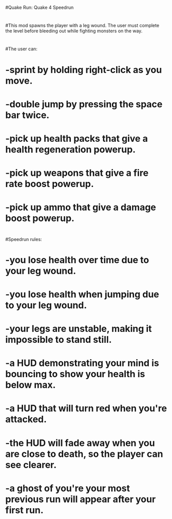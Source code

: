 #Quake Run: Quake 4 Speedrun
# 
#This mod spawns the player with a leg wound. The user must complete the level before bleeding out while fighting monsters on the way.
#
#The user can:
#	-sprint by holding right-click as you move.
#	-double jump by pressing the space bar twice.
#	-pick up health packs that give a health regeneration powerup.
#	-pick up weapons that give a fire rate boost powerup.
#	-pick up ammo that give a damage boost powerup.
#
#Speedrun rules:
#	-you lose health over time due to your leg wound.
#	-you lose health when jumping due to your leg wound.
#	-your legs are unstable, making it impossible to stand still.
#	-a HUD demonstrating your mind is bouncing to show your health is below max.
#	-a HUD that will turn red when you're attacked.
#	-the HUD will fade away when you are close to death, so the player can see clearer.
#	-a ghost of you're your most previous run will appear after your first run.

